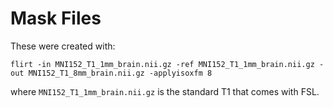 # Mask Files

These were created with:
```
flirt -in MNI152_T1_1mm_brain.nii.gz -ref MNI152_T1_1mm_brain.nii.gz -out MNI152_T1_8mm_brain.nii.gz -applyisoxfm 8
```
where `MNI152_T1_1mm_brain.nii.gz` is the standard T1 that comes with FSL.
